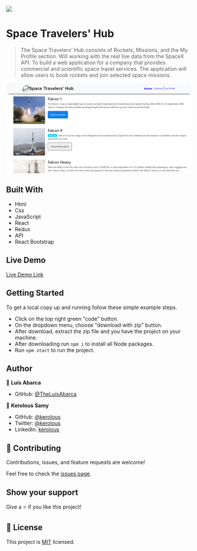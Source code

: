 ![](https://img.shields.io/badge/Microverse-blueviolet)

# Space Travelers' Hub

> The Space Travelers' Hub consists of Rockets, Missions, and the My Profile section.
Will working with the real live data from the SpaceX API. To build a web application for a company that provides commercial and scientific space travel services. The application will allow users to book rockets and join selected space missions.

![screenshot](./app_screenshot.png)

## Built With

- Html
- Css
- JavaScript
- React
- Redux
- API
- React Bootstrap

## Live Demo

[Live Demo Link](https://spacetravelershub22.netlify.app/)

## Getting Started
To get a local copy up and running follow these simple example steps.

- Click on the top right green "code" button.
- On the dropdown menu, choose "download with zip" button.
- After download, extract the zip file and you have the project on your machine.
- After downloading run `npm i` to install all Node packages.
- Run `npm start` to run the project.

## Author

👤 **Luis Abarca**

- GitHub: [@TheLuisAbarca](https://github.com/TheLuisAbarca)

👤 **Kerolous Samy**

- GitHub: [@kerolous](https://github.com/keroloussamy)
- Twitter: [@kerolous](https://twitter.com/SamyKerolous)
- LinkedIn: [kerolous](https://www.linkedin.com/in/keroloussamy/)


## 🤝 Contributing

Contributions, issues, and feature requests are welcome!

Feel free to check the [issues page](../../issues/).

## Show your support

Give a ⭐️ if you like this project!

## 📝 License

This project is [MIT](./MIT.md) licensed.

